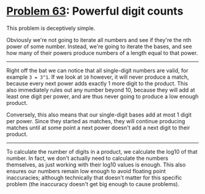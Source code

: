 # [Problem 63](https://projecteuler.net/problem=63): Powerful digit counts

This problem is deceptively simple.

Obviously we're not going to iterate all numbers and see if they're the nth power of some number.
Instead, we're going to iterate the bases, and see how many of their powers produce numbers of a length equal to that power.

---

Right off the bat we can notice that all single-digit numbers are valid, for example `3 = 3^1`.
If we look at `10` however, it will never produce a match, because every next power adds exactly 1 more digit to the product.
This also immediately rules out any number beyond 10, because they will add at least one digit per power, and are thus never going to produce a low enough product.

Conversely, this also means that our single-digit bases add at most 1 digit per power.
Since they started as matches, they will continue producing matches until at some point a next power doesn't add a next digit to their product.

---

To calculate the number of digits in a product, we calculate the log10 of that number.
In fact, we don't actually need to calculate the numbers themselves, as just working with their log10 values is enough.
This also ensures our numbers remain low enough to avoid floating point inaccuracies; although technically that doesn't matter for this specific problem (the inaccuracy doesn't get big enough to cause problems).
